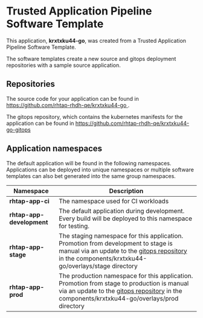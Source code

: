 # Trusted Application Pipeline Software Template

This application, **krxtxku44-go**, was created from a Trusted Application Pipeline Software Template.

The software templates create a new source and gitops deployment repositories with a sample source application. 

## Repositories

The source code for your application can be found in [https://github.com/rhtap-rhdh-qe/krxtxku44-go ](https://github.com/rhtap-rhdh-qe/krxtxku44-go ).
 
The gitops repository, which contains the kubernetes manifests for the application can be found in 
[https://github.com/rhtap-rhdh-qe/krxtxku44-go-gitops ](https://github.com/rhtap-rhdh-qe/krxtxku44-go-gitops ) 

## Application namespaces 

The default application will be found in the following namespaces. Applications can be deployed into unique namespaces or multiple software templates can also bet generated into the same group namespaces.  

|  Namespace   |  Description   |  
| -------- | -------- |
| **rhtap-app-ci** | The namespace used for CI workloads |
| **rhtap-app-development** | The default application during development. Every build will be deployed to this namespace for testing. |
| **rhtap-app-stage** | The staging namespace for this application. Promotion from development to stage is manual via an update to the [gitops repository](https://github.com/rhtap-rhdh-qe/krxtxku44-go-gitops ) in the components/krxtxku44-go/overlays/stage directory |
| **rhtap-app-prod** | The production namespace for this application. Promotion from stage to production is manual via an update to the [gitops repository](https://github.com/rhtap-rhdh-qe/krxtxku44-go-gitops ) in the components/krxtxku44-go/overlays/prod directory |